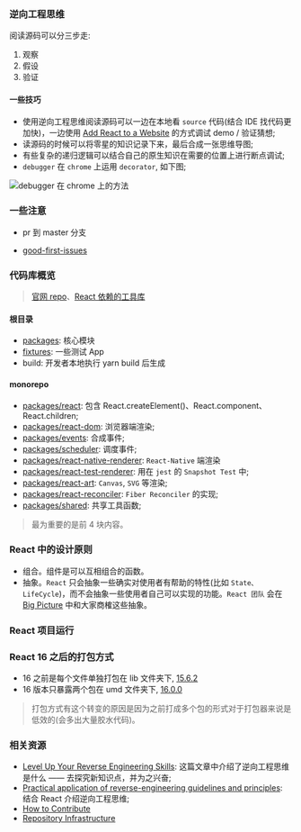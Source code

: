 <!--
abbrlink: 8xo3hdcb
-->

### 逆向工程思维

阅读源码可以分三步走:

1. 观察
2. 假设
3. 验证

#### 一些技巧

* 使用逆向工程思维阅读源码可以一边在本地看 `source` 代码(结合 IDE 找代码更加快)，一边使用 [Add React to a Website](https://reactjs.org/docs/add-react-to-a-website.html) 的方式调试 demo / 验证猜想;
* 读源码的时候可以将零星的知识记录下来，最后合成一张思维导图;
* 有些复杂的递归逻辑可以结合自己的原生知识在需要的位置上进行断点调试;
* `debugger` 在 `chrome` 上运用 `decorator`, 如下图;

![debugger 在 chrome 上的方法](https://cdn-images-1.medium.com/max/1600/1*h9Uo6Su5-Y1LcVRfox4UqA.jpeg)

### 一些注意




* pr 到 master 分支

* [good-first-issues](https://github.com/facebook/react/issues?q=is:open+is:issue+label:%22good+first+issue%22)

### 代码库概览

> [官网 repo](https://github.com/reactjs/reactjs.org)、[React 依赖的工具库](https://github.com/facebook/fbjs)

#### 根目录

* [packages](https://github.com/facebook/react/tree/master/packages): 核心模块
* [fixtures](https://github.com/facebook/react/tree/master/fixtures): 一些测试 App
* build: 开发者本地执行 yarn build 后生成

#### monorepo

* [packages/react](https://github.com/facebook/react/tree/master/packages/react): 包含 React.createElement()、React.component、React.children;
* [packages/react-dom](https://github.com/facebook/react/tree/master/packages/react-dom): 浏览器端渲染;
* [packages/events](https://github.com/facebook/react/tree/master/packages/events): 合成事件;
* [packages/scheduler](https://github.com/facebook/react/tree/master/packages/scheduler): 调度事件;
* [packages/react-native-renderer](https://github.com/facebook/react/tree/master/packages/react-native-renderer): `React-Native` 端渲染
* [packages/react-test-renderer](https://github.com/facebook/react/tree/master/packages/react-test-renderer): 用在 `jest` 的 `Snapshot Test` 中;
* [packages/react-art](https://github.com/facebook/react/tree/master/packages/react-art): `Canvas`, `SVG` 等渲染;
* [packages/react-reconciler](https://github.com/facebook/react/tree/master/packages/react-reconciler): `Fiber Reconciler` 的实现;
* [packages/shared](https://github.com/facebook/react/tree/master/packages/shared): 共享工具函数;

> 最为重要的是前 4 块内容。

### React 中的设计原则

* 组合。组件是可以互相组合的函数。
* 抽象。`React` 只会抽象一些确实对使用者有帮助的特性(比如 `State、LifeCycle`)，而不会抽象一些使用者自己可以实现的功能。`React 团队` 会在 [Big Picture](https://github.com/facebook/react/issues?q=is:open+is:issue+label:%22Type:+Big+Picture%22) 中和大家商榷这些抽象。

### React 项目运行

### React 16 之后的打包方式

* 16 之前是每个文件单独打包在 lib 文件夹下, [15.6.2](https://unpkg.com/react@15.6.2/lib/)
* 16 版本只暴露两个包在 umd 文件夹下, [16.0.0](https://unpkg.com/react@16.0.0/umd/)

> 打包方式有这个转变的原因是因为之前打成多个包的形式对于打包器来说是低效的(会多出大量胶水代码)。

### 相关资源

* [Level Up Your Reverse Engineering Skills](https://blog.angularindepth.com/level-up-your-reverse-engineering-skills-8f910ae10630): 这篇文章中介绍了逆向工程思维是什么 —— 去探究新知识点，并为之兴奋;
* [Practical application of reverse-engineering guidelines and principles](https://medium.com/react-in-depth/practical-application-of-reverse-engineering-guidelines-and-principles-784c004bb657): 结合 React 介绍逆向工程思维;
* [How to Contribute](https://reactjs.org/docs/how-to-contribute.html)
* [Repository Infrastructure](https://react.docschina.org/blog/2017/12/15/improving-the-repository-infrastructure.html)
